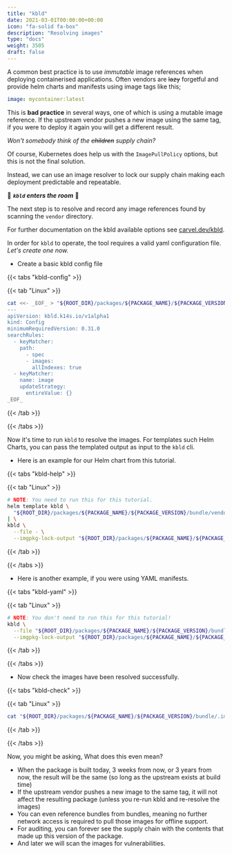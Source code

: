 ```yaml
---
title: "kbld"
date: 2021-03-01T00:00:00+00:00
icon: "fa-solid fa-box"
description: "Resolving images"
type: "docs"
weight: 3505
draft: false
---
```


A common best practice is to use _immutable_ image references when deploying containerised applications. Often vendors are ~~lazy~~ forgetful and provide helm charts and manifests using image tags like this;

```yaml
image: mycontainer:latest
```

This is **bad practice** in several ways, one of which is using a mutable image reference. If the upstream vendor pushes a new image using the same tag, if you were to deploy it again you will get a different result.

_Won't somebody think of the ~~children~~ supply chain?_

Of course, Kubernetes does help us with the `ImagePullPolicy` options, but this is not the final solution.

Instead, we can use an image resolver to lock our supply chain making each deployment predictable and repeatable.

💪 **_`kbld` enters the room_** 💪

The next step is to resolve and record any image references found by scanning the `vendor` directory.

For further documentation on the kbld available options see [carvel.dev/kbld](https://carvel.dev/kbld/docs/develop/).

In order for `kbld` to operate, the tool requires a valid yaml configuration file. _Let's create one now._

- Create a basic kbld config file

{{< tabs "kbld-config" >}}

{{< tab "Linux" >}}

```bash
cat <<- _EOF_ > "${ROOT_DIR}/packages/${PACKAGE_NAME}/${PACKAGE_VERSION}/kbld.yaml"
---
apiVersion: kbld.k14s.io/v1alpha1
kind: Config
minimumRequiredVersion: 0.31.0
searchRules:
  - keyMatcher:
    path:
      - spec
      - images:
        allIndexes: true
  - keyMatcher:
    name: image
    updateStrategy:
      entireValue: {}
_EOF_
```

{{< /tab >}}

{{< /tabs >}}

Now it's time to run `kbld` to resolve the images. For templates such Helm Charts, you can pass the templated output as input to the `kbld` cli.

- Here is an example for our Helm chart from this tutorial.

{{< tabs "kbld-help" >}}

{{< tab "Linux" >}}

```bash
# NOTE: You need to run this for this tutorial.
helm template kbld \
  "${ROOT_DIR}/packages/${PACKAGE_NAME}/${PACKAGE_VERSION}/bundle/vendor/helm" \
| \
kbld \
  --file - \
  --imgpkg-lock-output "${ROOT_DIR}/packages/${PACKAGE_NAME}/${PACKAGE_VERSION}/bundle/.imgpkg/images.yml"
```

{{< /tab >}}

{{< /tabs >}}

- Here is another example, if you were using YAML manifests.

{{< tabs "kbld-yaml" >}}

{{< tab "Linux" >}}

```bash
# NOTE: You don't need to run this for this tutorial!
kbld \
  --file "${ROOT_DIR}/packages/${PACKAGE_NAME}/${PACKAGE_VERSION}/bundle/vendor/manifests/" \
  --imgpkg-lock-output "${ROOT_DIR}/packages/${PACKAGE_NAME}/${PACKAGE_VERSION}/bundle/.imgpkg/images.yml"
```

{{< /tab >}}

{{< /tabs >}}

- Now check the images have been resolved successfully.

{{< tabs "kbld-check" >}}

{{< tab "Linux" >}}

```bash
cat "${ROOT_DIR}/packages/${PACKAGE_NAME}/${PACKAGE_VERSION}/bundle/.imgpkg/images.yml"
```

{{< /tab >}}

{{< /tabs >}}

Now, you might be asking, What does this even mean?

- When the package is built today, 3 weeks from now, or 3 years from now, the result will be the same (so long as the upstream exists at build time)
- If the upstream vendor pushes a new image to the same tag, it will not affect the resulting package (unless you re-run kbld and re-resolve the images)
- You can even reference bundles from bundles, meaning no further network access is required to pull those images for offline support.
- For auditing, you can forever see the supply chain with the contents that made up this version of the package.
- And later we will scan the images for vulnerabilities.
